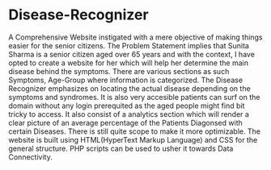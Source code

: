 # Disease-Recognizer
A Comprehensive Website instigated with a mere objective of making things easier for the senior citizens. The Problem Statement implies that Sunita Sharma is a senior citizen aged
over 65 years and with the context, I have opted to create a website for her which will help her determine the main disease behind the symptoms. There are various sections as such 
Symptoms, Age-Group where information is categorized. The Disease Recognizer emphasizes on locating the actual disease depending on the symptoms and syndromes. It is also very 
accesible patients can surf on the domain without any login prerequited as the aged people might find bit tricky to access. It also consist of a analytics section which will 
render a clear picture of an average percentage of the Patients Diagonsed with certain Diseases. There is still quite scope to make it more optimizable. The website is built 
using HTML(HyperText Markup Language) and CSS for the general structure. PHP scripts can be used to usher it towards Data Connectivity.
